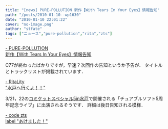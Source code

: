 ```yaml
---
title: "[news] PURE-POLLUTION 新作【With Tears In Your Eyes】情報告知"
path: "/posts/2010-01-10--wp1630"
date: "2010-01-10 22:01:22"
cover: "no-image.png"
author: "stfate"
tags: ["ニュース","pure-pollution","rita","zts"]
---
```


<style type="text/css">
<!--
p {white-space: pre-wrap};
-->
</style>

<a  href="http://www.snv.jp/" target="_blank">- PURE-POLLUTION 新作【With Tears In Your Eyes】情報告知</a>
<div >C77が終わったばかりですが，早速？次回作の告知というか予告が．
タイトルとトラックリストが掲載されています．</div>

<a  href="http://ritarita.jp/" target="_blank">- RitaLity "水戸へ行くよ！！"</a>
<div >3/21，22の<a href="http://cmksp.jp/mito/" target="_blank">コミケットスペシャル5in水戸</a>で開催される「チュアブルソフト5周年記念ライブ」に出演されるそうです．
詳細は後日告知される模様．</div>

<a  href="http://www.codeztslabel.com/" target="_blank">- code zts label "あけました！"</a>
<div ></div>